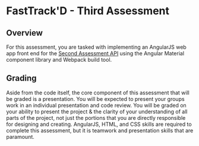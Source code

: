 FastTrack'D - Third Assessment
===============================

## Overview

For this assessment, you are tasked with implementing an AngularJS web app front end for the [Second Assessment API](https://github.com/mborencooksys/second-assessment-skeleton) using the Angular Material component library and Webpack build tool.

## Grading

Aside from the code itself, the core component of this assessment that will be graded is a presentation. You will be expected to present your groups work in an individual presentation and code review. You will be graded on your ability to present the project & the clarity of your understanding of all parts of the project, not just the portions that you are directly responsible for designing and creating. AngularJS, HTML, and CSS skills are required to complete this assessment, but it is teamwork and presentation skills that are paramount.
